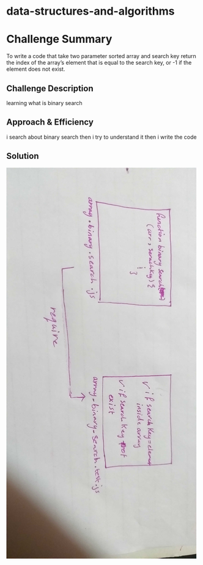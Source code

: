 # data-structures-and-algorithms
# Challenge Summary
To write a code that take two parameter sorted array and search key return the index of the array’s element that is equal to the search key, or -1 if the element does not exist.

## Challenge Description

learning what is binary search 

## Approach & Efficiency

i search about binary search then i try to understand it then i write the code 

## Solution
![uml](https://github.com/Goorob-401-advanced-javascript/data-structures-and-algorithms/blob/array-binary-search/assets/array-binary-serach.jpg)
